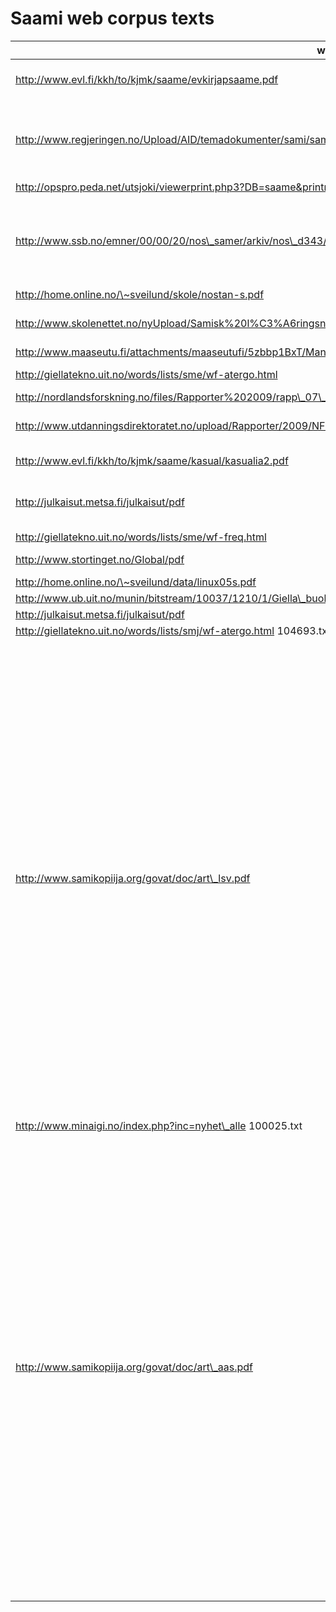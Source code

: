 Saami web corpus texts
======================

| web                                                                                                              | text                                                    | language                                                                                                                                                                                                                                                                                                                                                                                                                                                | comment                                                         |
|------------------------------------------------------------------------------------------------------------------|---------------------------------------------------------|---------------------------------------------------------------------------------------------------------------------------------------------------------------------------------------------------------------------------------------------------------------------------------------------------------------------------------------------------------------------------------------------------------------------------------------------------------|-----------------------------------------------------------------|
| http://www.evl.fi/kkh/to/kjmk/saame/evkirjapsaame.pdf                                                            | 100499.txt                                              | sme                                                                                                                                                                                                                                                                                                                                                                                                                                                     | (Saami letters are not coded correctly)                         |
| http://www.regjeringen.no/Upload/AID/temadokumenter/sami/sami\_samekonvensjon\_samisk\_H-2183.pdf                | 102442.txt                                              | sme(1-832, 1810-13745)                                                                                                                                                                                                                                                                                                                                                                                                                                  | (includes some short Norwegian and English sentences inbetween) |
| http://opspro.peda.net/utsjoki/viewerprint.php3?DB=saame&printmode=full                                          | 100354.txt                                              | sme                                                                                                                                                                                                                                                                                                                                                                                                                                                     |                                                                 |
| http://www.ssb.no/emner/00/00/20/nos\_samer/arkiv/nos\_d343/nos\_d343.pdf                                        | 104795.txt                                              | sme(76-117, 185-235, 413-610, 1192-1769, 4980-8562, 8690-8718, 8760-8807)                                                                                                                                                                                                                                                                                                                                                                               |                                                                 |
| http://home.online.no/\~sveilund/skole/nostan-s.pdf                                                              | 101161.txt                                              | sme                                                                                                                                                                                                                                                                                                                                                                                                                                                     |                                                                 |
| http://www.skolenettet.no/nyUpload/Samisk%20l%C3%A6ringsnett/Dokumenter/Samisk%20l%C3%A6remiddelkatalog%2003.pdf | 104608.txt                                              | sme,nob,smj,sma                                                                                                                                                                                                                                                                                                                                                                                                                                         | (Saami letters are not coded correctly)                         |
| http://www.maaseutu.fi/attachments/maaseutufi/5zbbp1BxT/Manner-Suomen\_ohjelma\_saame.pdf                        | 104842.txt                                              | sme                                                                                                                                                                                                                                                                                                                                                                                                                                                     |                                                                 |
| http://giellatekno.uit.no/words/lists/sme/wf-atergo.html                                                         | 101115.txt                                              | sme(1483-9550)                                                                                                                                                                                                                                                                                                                                                                                                                                          | (wordlist)                                                      |
| http://nordlandsforskning.no/files/Rapporter%202009/rapp\_07\_09.pdf                                             | 104708.txt                                              | sme (1-6843)                                                                                                                                                                                                                                                                                                                                                                                                                                            |                                                                 |
| http://www.utdanningsdirektoratet.no/upload/Rapporter/2009/NF\_samisk.pdf                                        | 101001.txt                                              | sme(1-417, 591-1241, 1260-6285)                                                                                                                                                                                                                                                                                                                                                                                                                         |                                                                 |
| http://www.evl.fi/kkh/to/kjmk/saame/kasual/kasualia2.pdf                                                         | 100203.txt                                              | sme                                                                                                                                                                                                                                                                                                                                                                                                                                                     | (Saami letters are broken)                                      |
| http://julkaisut.metsa.fi/julkaisut/pdf                                                                          | /luo/c42.pdf                                            | 101053.txt                                                                                                                                                                                                                                                                                                                                                                                                                                              | sme(12-80, 357-6968)/smn(82-236)                                |
| http://giellatekno.uit.no/words/lists/sme/wf-freq.html                                                           | 104865.txt                                              | sme                                                                                                                                                                                                                                                                                                                                                                                                                                                     | (wordlist)                                                      |
| http://www.stortinget.no/Global/pdf                                                                              | /Innstillinger/Stortinget/2008-2009/inns-200809-191.pdf | 104443.txt                                                                                                                                                                                                                                                                                                                                                                                                                                              | sme(2330-4843)                                                  |
| http://home.online.no/\~sveilund/data/linux05s.pdf                                                               | 100992.txt                                              | sme                                                                                                                                                                                                                                                                                                                                                                                                                                                     |                                                                 |
| http://www.ub.uit.no/munin/bitstream/10037/1210/1/Giella\_buolvvas\_bulvii.pdf                                   | 101067.txt                                              | sme                                                                                                                                                                                                                                                                                                                                                                                                                                                     |                                                                 |
| http://julkaisut.metsa.fi/julkaisut/pdf                                                                          | /luo/c40\_teksti.pdf                                    | 104516.txt                                                                                                                                                                                                                                                                                                                                                                                                                                              | sme                                                             |
| http://giellatekno.uit.no/words/lists/smj/wf-atergo.html 104693.txt                                              | smj(1618-6299)                                          | (wordlist)                                                                                                                                                                                                                                                                                                                                                                                                                                              |                                                                 |
| http://www.samikopiija.org/govat/doc/art\_lsv.pdf                                                                | 104458.txt                                              | sme(3-28, 85-106, 137-165, 224-251, 316-367, 425-452, 553-580, 638-664, 722-749, 807-836, 893-921, 980-1008, 1065-1092, 1153-1181, 1241-1243, 1252-1267, 1302-1329, 1389-1419, 1478-1503, 1570-1581, 1607-1633, 1691-1696, 1712-1720, 1778-1805, 1861-1889, 1948-1963, 2010-2023, 2044-2048, 2068-2094, 2165-2178, 2233-2260, 2317-2344, 2403-2430, 2524-25551, 2685-2712, 2769-2795, 2902-2910, 2921-2946, 3006-3010, 3027-3039, 3067-3095, 3155-3162) |                                                                 |
| http://www.minaigi.no/index.php?inc=nyhet\_alle 100025.txt                                                       | sme                                                     |                                                                                                                                                                                                                                                                                                                                                                                                                                                         |                                                                 |
| http://www.samikopiija.org/govat/doc/art\_aas.pdf                                                                | 104658.txt                                              | sme(3, 54-78, 128-154, 206-231, 297-323, 378-401, 460-487, 543-565, 632-644, 673-698, 768-776, 800-804, 858-907, 966-993, 1088-1100, 1133-1139, 1160-1173, 1199-1201, 1218-1226, 1257-1271, 1331-1341, 1365-1389, 1447-1458, 1504-1517, 1528-1552, 1610-1637, 1750-1776, 1831-1855, 2021-2024, 2051-2063, 2085-2089, 2095-2110, 2170-2176, 2212-2223, 2244-2269, 2320-2342, 2401-2403, 2417-2439, 2495-2518, 2605-2615, 2658-2670, 2745-2764)           |                                                                 |
